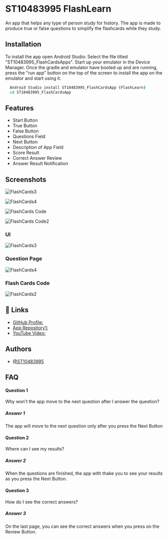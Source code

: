 # ST10483995 FlashLearn

An app that helps any type of person study for history. The app is made to produce true or false questions to simplify the flashcards while they study.
## Installation

To install the app open Android Studio: Select the file titled "ST10483995_FlashCardsApps". Start up your emulator in the Device Manager. Once the gradle and emulator have booted up and are running, press the "run app" button on the top of the screen to install the app on the emulator and start using it.

```bash
  Android Studio install ST10483995_FlashCardsApp (FlashLearn)
  cd ST10483995_FlashCardsApp
```
    
## Features

- Start Button
- True Button
- False Button
- Questions Field
- Next Button
- Description of App Field
- Score Result
- Correct Answer Review
- Answer Result Notification 


## Screenshots
![FlashCards3](https://github.com/user-attachments/assets/be8a6962-ec6e-4eda-9e7e-1c7977f3029d)

![FlashCards4](https://github.com/user-attachments/assets/0acdfdb9-bff0-41f4-bdb6-cc90f1214eeb)

![FlashCards Code](https://github.com/user-attachments/assets/dcddbbd1-a43d-4f88-ae5e-5a01c078b8ca)

![FlashCards Code2](https://github.com/user-attachments/assets/94bfebd5-0f69-4d0f-a09e-ea0030752431)



### UI
![FlashCards3](https://github.com/user-attachments/assets/4a0aa1a7-d141-4a7a-a1de-ccf31ad44de5)


### Question Page
![FlashCards4](https://github.com/user-attachments/assets/b25cb068-d10b-478f-8d46-169433fee1a1)


### Flash Cards Code
![FlashCards2](https://github.com/user-attachments/assets/9ab9afd4-e253-4a0d-93ba-63ef48677fe8)



## 🔗 Links

- [GitHub Profile: ](https://github.com/ST10483995)
- [App Repository1:](https://github.com/ST10483995/ST10483995_FlashCardsApp) 
- [YouTube Video:](https://youtu.be/6BBWLK8S7qg) 

## Authors

- [@ST10483995](https://github.com/ST10483995)


## FAQ

#### Question 1
Why won't the app move to the next question after I answer the question?

##### Answer 1
The app will move to the next question only after you press the Next Button

#### Question 2
Where can I see my results?

##### Answer 2
When the questions are finished, the app with thake you to see your results as you press the Next Button.

#### Question 3
How do I see the correct answers?

##### Answer 3
On the last page, you can see the correct answers when you press on the Review Button.

